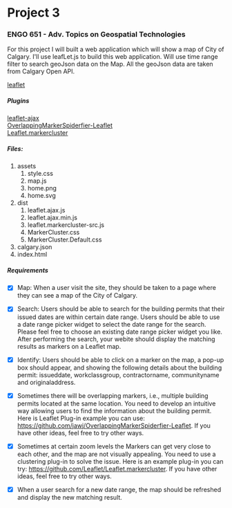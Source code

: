 # Project 3

### ENGO 651 - Adv. Topics on Geospatial Technologies


For this project I will built a web application which will show a map of City of Calgary. I'll use leafLet.js to build this web application. Will use time range filter to search geoJson data on the Map. All the geoJson data are taken from Calgary Open API.

[leaflet](https://leafletjs.com/download.html)

##### Plugins

[leaflet-ajax](https://github.com/calvinmetcalf/leaflet-ajax)<br>
[OverlappingMarkerSpiderfier-Leaflet](https://github.com/jawj/OverlappingMarkerSpiderfier-Leaflet)<br>
[Leaflet.markercluster](https://github.com/Leaflet/Leaflet.markercluster)

##### Files:
 1. assets
    1. style.css
    2. map.js
    3. home.png
    4. home.svg
2. dist
    1. leaflet.ajax.js
    2. leaflet.ajax.min.js
    3. leaflet.markercluster-src.js
    4. MarkerCluster.css
    5. MarkerCluster.Default.css
3. calgary.json
4. index.html

##### Requirements

- [x] Map: When a user visit the site, they should be taken to a page where they can see a map of the City of Calgary.
- [x] Search: Users should be able to search for the building permits that their issued dates are within certain date range. Users should be able to use a date range picker widget to select the date range for the search. Please feel free to choose an existing date range picker widget you like. After performing the search, your webite should display the matching results as markers on a Leaflet map.
- [x] Identify: Users should be able to click on a marker on the map, a pop-up box should appear, and showing the following details about the building permit: issueddate, workclassgroup, contractorname, communityname and originaladdress.
- [x] Sometimes there will be overlapping markers, i.e., multiple building permits located at the same location. You need to develop an intuitive way allowing users to find the information about the building permit. Here is Leaflet Plug-in example you can use: https://github.com/jawj/OverlappingMarkerSpiderfier-Leaflet. If you have other ideas, feel free to try other ways.
- [x] Sometimes at certain zoom levels the Markers can get very close to each other, and the map are not visually appealing. You need to use a clustering plug-in to solve the issue. Here is an example plug-in you can try: https://github.com/Leaflet/Leaflet.markercluster. If you have other ideas, feel free to try other ways.
- [x] When a user search for a new date range, the map should be refreshed and display the new matching result.

